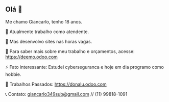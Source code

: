 ## Olá 👋

Me chamo Giancarlo, tenho 18 anos.

🔭 Atualmente trabalho como atendente.

👾 Mas desenvolvo sites nas horas vagas.

🤔 Para saber mais sobre meu trabalho e orçamentos, acesse: https://deemo.odoo.com

⚡ Fato interessante: Estudei cyberseguranca e hoje em dia programo como hobbie.

🍃 Trabalhos Passados: https://donalu.odoo.com

📞 Contato: giancarlo349sub@gmail.com // (11) 99818-1091
